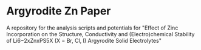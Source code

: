 # Argyrodite Zn Paper
A repository for the analysis scripts and potentials for "Effect of Zinc Incorporation on the Structure, Conductivity and (Electro)chemical Stability of Li6−2xZnxPS5X (X = Br, Cl, I) Argyrodite Solid Electrolytes"

